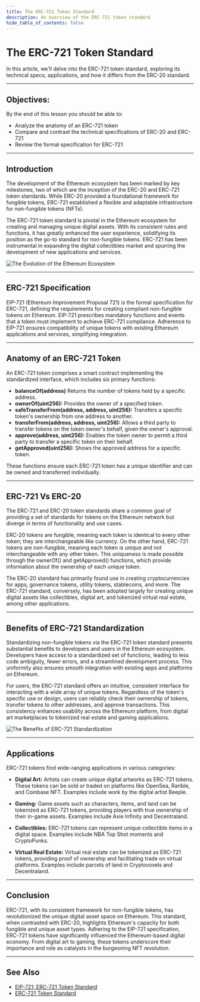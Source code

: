 ```yaml
---
title: The ERC-721 Token Standard
description: An overview of the ERC-721 token standard
hide_table_of_contents: false
---
```


# The ERC-721 Token Standard

In this article, we'll delve into the ERC-721 token standard, exploring its technical specs, applications, and how it differs from the ERC-20 standard.

---

## Objectives:

By the end of this lesson you should be able to:

- Analyze the anatomy of an ERC-721 token
- Compare and contrast the technical specifications of ERC-20 and ERC-721
- Review the formal specification for ERC-721

---

## Introduction

The development of the Ethereum ecosystem has been marked by key milestones, two of which are the inception of the ERC-20 and ERC-721 token standards. While ERC-20 provided a foundational framework for fungible tokens, ERC-721 established a flexible and adaptable infrastructure for non-fungible tokens (NFTs).

The ERC-721 token standard is pivotal in the Ethereum ecosystem for creating and managing unique digital assets. With its consistent rules and functions, it has greatly enhanced the user experience, solidifying its position as the go-to standard for non-fungible tokens. ERC-721 has been instrumental in expanding the digital collectibles market and spurring the development of new applications and services.

![The Evolution of the Ethereum Ecosystem](/images/learn/erc-721/evolution-eth-erc721.png)

---

## ERC-721 Specification

EIP-721 (Ethereum Improvement Proposal 721) is the formal specification for ERC-721, defining the requirements for creating compliant non-fungible tokens on Ethereum. EIP-721 prescribes mandatory functions and events that a token must implement to achieve ERC-721 compliance. Adherence to EIP-721 ensures compatibility of unique tokens with existing Ethereum applications and services, simplifying integration.

---

## Anatomy of an ERC-721 Token

An ERC-721 token comprises a smart contract implementing the standardized interface, which includes six primary functions:

- **balanceOf(address)** Returns the number of tokens held by a specific address.
- **ownerOf(uint256):** Provides the owner of a specified token.
- **safeTransferFrom(address, address, uint256):** Transfers a specific token's ownership from one address to another.
- **transferFrom(address, address, uint256):** Allows a third party to transfer tokens on the token owner's behalf, given the owner's approval.
- **approve(address, uint256):** Enables the token owner to permit a third party to transfer a specific token on their behalf.
- **getApproved(uint256):** Shows the approved address for a specific token.

These functions ensure each ERC-721 token has a unique identifier and can be owned and transferred individually.

---

## ERC-721 Vs ERC-20

The ERC-721 and ERC-20 token standards share a common goal of providing a set of standards for tokens on the Ethereum network but diverge in terms of functionality and use cases.

ERC-20 tokens are fungible, meaning each token is identical to every other token; they are interchangeable like currency. On the other hand, ERC-721 tokens are non-fungible, meaning each token is unique and not interchangeable with any other token. This uniqueness is made possible through the ownerOf() and getApproved() functions, which provide information about the ownership of each unique token.

The ERC-20 standard has primarily found use in creating cryptocurrencies for apps, governance tokens, utility tokens, stablecoins, and more. The ERC-721 standard, conversely, has been adopted largely for creating unique digital assets like collectibles, digital art, and tokenized virtual real estate, among other applications.

---

## Benefits of ERC-721 Standardization

Standardizing non-fungible tokens via the ERC-721 token standard presents substantial benefits to developers and users in the Ethereum ecosystem. Developers have access to a standardized set of functions, leading to less code ambiguity, fewer errors, and a streamlined development process. This uniformity also ensures smooth integration with existing apps and platforms on Ethereum.

For users, the ERC-721 standard offers an intuitive, consistent interface for interacting with a wide array of unique tokens. Regardless of the token's specific use or design, users can reliably check their ownership of tokens, transfer tokens to other addresses, and approve transactions. This consistency enhances usability across the Ethereum platform, from digital art marketplaces to tokenized real estate and gaming applications.

![The Benefits of ERC-721 Standardization](/images/learn/erc-721/erc-721-standard.png)

---

## Applications

ERC-721 tokens find wide-ranging applications in various categories:

- **Digital Art:** Artists can create unique digital artworks as ERC-721 tokens. These tokens can be sold or traded on platforms like OpenSea, Rarible, and Coinbase NFT. Examples include work by the digital artist Beeple.

- **Gaming:** Game assets such as characters, items, and land can be tokenized as ERC-721 tokens, providing players with true ownership of their in-game assets. Examples include Axie Infinity and Decentraland.

- **Collectibles:** ERC-721 tokens can represent unique collectible items in a digital space. Examples include NBA Top Shot moments and CryptoPunks.

- **Virtual Real Estate:** Virtual real estate can be tokenized as ERC-721 tokens, providing proof of ownership and facilitating trade on virtual platforms. Examples include parcels of land in Cryptovoxels and Decentraland.

---

## Conclusion

ERC-721, with its consistent framework for non-fungible tokens, has revolutionized the unique digital asset space on Ethereum. This standard, when contrasted with ERC-20, highlights Ethereum's capacity for both fungible and unique asset types. Adhering to the EIP-721 specification, ERC-721 tokens have significantly influenced the Ethereum-based digital economy. From digital art to gaming, these tokens underscore their importance and role as catalysts in the burgeoning NFT revolution.

---

## See Also

- [EIP-721: ERC-721 Token Standard](https://eips.ethereum.org/EIPS/eip-721)
- [ERC-721 Token Standard](https://ethereum.org/en/developers/docs/standards/tokens/erc-721/)
